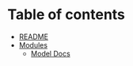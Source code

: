 # Table of contents

* [README](README.md)
* [Modules](src/README.md)
  * [Model Docs](src/model.md)

